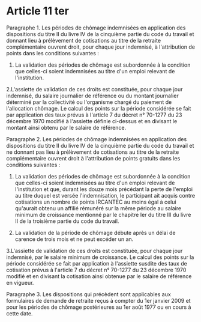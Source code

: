 # Article 11 ter

Paragraphe 1. Les périodes de chômage indemnisées en application des dispositions du titre II du livre IV de la cinquième partie du code du travail et donnant lieu à prélèvement de cotisations au titre de la retraite complémentaire ouvrent droit, pour chaque jour indemnisé, à l'attribution de points dans les conditions suivantes :

1. La validation des périodes de chômage est subordonnée à la condition que celles-ci soient indemnisées au titre d'un emploi relevant de l'institution.

2.L'assiette de validation de ces droits est constituée, pour chaque jour indemnisé, du salaire journalier de référence ou du montant journalier déterminé par la collectivité ou l'organisme chargé du paiement de l'allocation chômage. Le calcul des points sur la période considérée se fait par application des taux prévus à l'article 7 du décret n° 70-1277 du 23 décembre 1970 modifié à l'assiette définie ci-dessus et en divisant le montant ainsi obtenu par le salaire de référence.

Paragraphe 2. Les périodes de chômage indemnisées en application des dispositions du titre II du livre IV de la cinquième partie du code du travail et ne donnant pas lieu à prélèvement de cotisations au titre de la retraite complémentaire ouvrent droit à l'attribution de points gratuits dans les conditions suivantes :

1. La validation des périodes de chômage est subordonnée à la condition que celles-ci soient indemnisées au titre d'un emploi relevant de l'institution et que, durant les douze mois précédant la perte de l'emploi au titre duquel est versée l'indemnisation, le participant ait acquis contre cotisations un nombre de points IRCANTEC au moins égal à celui qu'aurait obtenu un affilié rémunéré sur la même période au salaire minimum de croissance mentionné par le chapitre Ier du titre III du livre II de la troisième partie du code du travail.

2. La validation de la période de chômage débute après un délai de carence de trois mois et ne peut excéder un an.

3.L'assiette de validation de ces droits est constituée, pour chaque jour indemnisé, par le salaire minimum de croissance. Le calcul des points sur la période considérée se fait par application à l'assiette susdite des taux de cotisation prévus à l'article 7 du décret n° 70-1277 du 23 décembre 1970 modifié et en divisant la cotisation ainsi obtenue par le salaire de référence en vigueur.

Paragraphe 3. Les dispositions qui précèdent sont applicables aux formulaires de demande de retraite reçus à compter du 1er janvier 2009 et pour les périodes de chômage postérieures au 1er août 1977 ou en cours à cette date.
